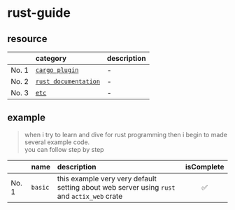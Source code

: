 # rust-guide

## resource
|       | category                                                                                  | description |
| ----- | :---------------------------------------------------------------------------------------- | :---------- |
| No. 1 | [`cargo plugin`](https://github.com/TLOWAC/rust.guide/blob/master/resource/docs.md)       | -           |
| No. 2 | [`rust documentation`](https://github.com/TLOWAC/rust.guide/blob/master/resource/docs.md) | -           |
| No. 3 | [`etc`](https://github.com/TLOWAC/rust.guide/blob/master/resource/docs.md)                | -           |




## example 
> when i try to learn and dive for rust programming then i begin to made several example code.  
> you can follow step by step
<!-- :blub: -->
<!-- :white_check_mark: -->
<!-- :date: -->

|       | name    | description                                                                                |     isComplete     |
| ----- | :------ | :----------------------------------------------------------------------------------------- | :----------------: |
| No. 1 | `basic` | this example very very default setting about web server using `rust` and `actix_web` crate | :white_check_mark: |